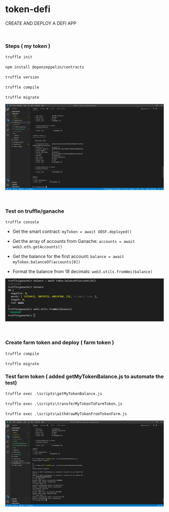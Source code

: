 # token-defi

CREATE AND DEPLOY A DEFI APP

<br />

### Steps ( my token )

    truffle init

    npm install @openzeppelin/contracts

    truffle version

    truffle compile

    truffle migrate

![truffle migrate](./migrate.png)

<br />

### Test on truffle/ganache

    truffle console

- Get the smart contract: `myToken = await OOSF.deployed()`

- Get the array of accounts from Ganache: `accounts = await web3.eth.getAccounts()`

- Get the balance for the first account: `balance = await myToken.balanceOf(accounts[0])`

- Format the balance from 18 decimals: `web3.utils.fromWei(balance)`

![truffle console](./balance.png)

<br />

### Create farm token and deploy ( farm token )

    truffle compile

    truffle migrate

### Test farm token ( added getMyTokenBalance.js to automate the test)

    truffle exec .\scripts\getMyTokenBalance.js

    truffle exec .\scripts\transferMyTokenToFarmToken.js

    truffle exec .\scripts\withdrawMyTokenFromTokenFarm.js

![farm token](./farm.png)

